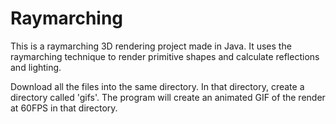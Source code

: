 # Raymarching

This is a raymarching 3D rendering project made in Java. It uses the raymarching technique to render primitive shapes and calculate reflections and lighting.

Download all the files into the same directory. In that directory, create a directory called 'gifs'. The program will create an animated GIF of the render at 60FPS in that directory.
